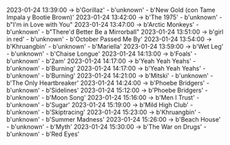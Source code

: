 2023-01-24 13:39:00 -> b'Gorillaz' - b'unknown' - b'New Gold (con Tame Impala y Bootie Brown)'
2023-01-24 13:42:00 -> b'The 1975' - b'unknown' - b"I'm in Love with You"
2023-01-24 13:47:00 -> b'Arctic Monkeys' - b'unknown' - b"There'd Better Be a Mirrorball"
2023-01-24 13:51:00 -> b'girl in red' - b'unknown' - b'October Passed Me By'
2023-01-24 13:54:00 -> b'Khruangbin' - b'unknown' - b'Mariella'
2023-01-24 13:59:00 -> b'Wet Leg' - b'unknown' - b'Chaise Longue'
2023-01-24 14:13:00 -> b'Foals' - b'unknown' - b'2am'
2023-01-24 14:17:00 -> b'Yeah Yeah Yeahs' - b'unknown' - b'Burning'
2023-01-24 14:17:00 -> b'Yeah Yeah Yeahs' - b'unknown' - b'Burning'
2023-01-24 14:21:00 -> b'Mitski' - b'unknown' - b'The Only Heartbreaker'
2023-01-24 14:24:00 -> b'Phoebe Bridgers' - b'unknown' - b'Sidelines'
2023-01-24 15:12:00 -> b'Phoebe Bridgers' - b'unknown' - b'Moon Song'
2023-01-24 15:16:00 -> b'Men I Trust' - b'unknown' - b'Sugar'
2023-01-24 15:19:00 -> b'Mild High Club' - b'unknown' - b'Skiptracing'
2023-01-24 15:23:00 -> b'Khruangbin' - b'unknown' - b'Summer Madness'
2023-01-24 15:26:00 -> b'Beach House' - b'unknown' - b'Myth'
2023-01-24 15:30:00 -> b'The War on Drugs' - b'unknown' - b'Red Eyes'
